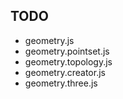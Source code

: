 ## TODO

- geometry.js
- geometry.pointset.js
- geometry.topology.js
- geometry.creator.js
- geometry.three.js
